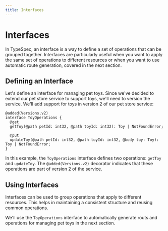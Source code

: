 ```yaml
---
title: Interfaces
---
```


# Interfaces

In TypeSpec, an interface is a way to define a set of operations that can be grouped together. Interfaces are particularly useful when you want to apply the same set of operations to different resources or when you want to use automatic route generation, covered in the next section.

## Defining an Interface

Let's define an interface for managing pet toys. Since we've decided to extend our pet store service to support toys, we'll need to version the service. We'll add support for toys in version 2 of our pet store service:

```typespec
@added(Versions.v2)
interface ToyOperations {
  @get
  getToy(@path petId: int32, @path toyId: int32): Toy | NotFoundError;

  @put
  updateToy(@path petId: int32, @path toyId: int32, @body toy: Toy): Toy | NotFoundError;
}
```

In this example, the `ToyOperations` interface defines two operations: `getToy` and `updateToy`. The `@added(Versions.v2)` decorator indicates that these operations are part of version 2 of the service.

## Using Interfaces

Interfaces can be used to group operations that apply to different resources. This helps in maintaining a consistent structure and reusing common operations.

We'll use the `ToyOperations` interface to automatically generate routs and operations for managing pet toys in the next section.
